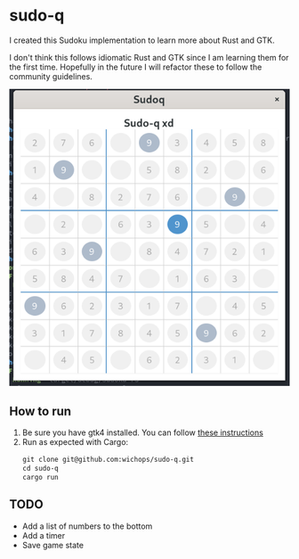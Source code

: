 # sudo-q

I created this Sudoku implementation to learn more about Rust and GTK. 

I don't think this follows idiomatic Rust and GTK since I am learning them for the first time.
Hopefully in the future I will refactor these to follow the community guidelines.

![image](screenshot.png)

## How to run
1. Be sure you have gtk4 installed. You can follow [these instructions](https://gtk-rs.org/gtk4-rs/git/book/installation.html)
2. Run as expected with Cargo:
   ```
   git clone git@github.com:wichops/sudo-q.git
   cd sudo-q
   cargo run
   ```

## TODO
- Add a list of numbers to the bottom
- Add a timer
- Save game state

